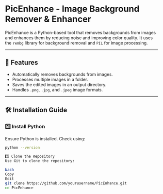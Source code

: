 # PicEnhance - Image Background Remover & Enhancer

PicEnhance is a Python-based tool that removes backgrounds from images and enhances them by reducing noise and improving color quality. It uses the `rembg` library for background removal and `PIL` for image processing.

---

## 🚀 Features
- Automatically removes backgrounds from images.
- Processes multiple images in a folder.
- Saves the edited images in an output directory.
- Handles `.png`, `.jpg`, and `.jpeg` image formats.

---

## 🛠️ Installation Guide

### **1️⃣ Install Python**
Ensure Python is installed. Check using:
```bash
python --version

2️⃣ Clone the Repository
Use Git to clone the repository:

bash
Copy
Edit
git clone https://github.com/yourusername/PicEnhance.git
cd PicEnhance
